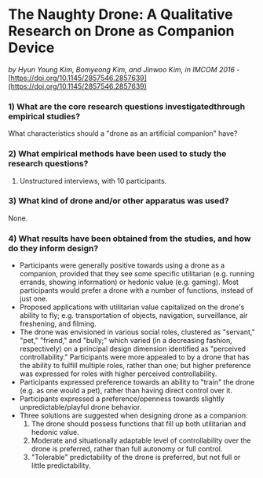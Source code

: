 # The Naughty Drone: A Qualitative Research on Drone as Companion Device

*by Hyun Young Kim, Bomyeong Kim, and Jinwoo Kim, in IMCOM 2016* - [https://doi.org/10.1145/2857546.2857639](https://doi.org/10.1145/2857546.2857639)

### 1) What are the core research questions investigatedthrough empirical studies?

What characteristics should a "drone as an artificial companion" have?

### 2) What empirical methods have been used to study the research questions?

1. Unstructured interviews, with 10 participants.

### 3) What kind of drone and/or other apparatus was used?

None.

### 4) What results have been obtained from the studies, and how do they inform design?

- Participants were generally positive towards using a drone as a companion, provided that they see some specific utilitarian (e.g. running errands, showing information) or hedonic value (e.g. gaming). Most participants would prefer a drone with a number of functions, instead of just one.
- Proposed applications with utilitarian value capitalized on the drone's ability to fly; e.g. transportation of objects, navigation, surveillance, air freshening, and filming.
- The drone was envisioned in various social roles, clustered as "servant," "pet," "friend," and "bully;" which varied (in a decreasing fashion, respectively) on a principal design dimension identified as "perceived controllability." Participants were more appealed to by a drone that has the ability to fulfill multiple roles, rather than one; but higher preference was expressed for roles with higher perceived controllability.
- Participants expressed preference towards an ability to "train" the drone (e.g. as one would a pet), rather than having direct control over it.
- Participants expressed a preference/openness towards slightly unpredictable/playful drone behavior.
- Three solutions are suggested when designing drone as a companion: 
  1. The drone should possess functions that fill up both utilitarian and hedonic value.
  2. Moderate and situationally adaptable level of controllability over the drone is preferred, rather than full autonomy or full control.
  3. "Tolerable" predictability of the drone is preferred, but not full or little predictability.
